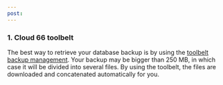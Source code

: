 ```yaml
---
post: 
---
```


### 1. Cloud 66 toolbelt
The best way to retrieve your database backup is by using the [toolbelt backup management](http://help.cloud66.com/toolbelt/toolbelt-backup-management). Your backup may be bigger than 250 MB, in which case it will be divided into several files. By using the toolbelt, the files are downloaded and concatenated automatically for you.

